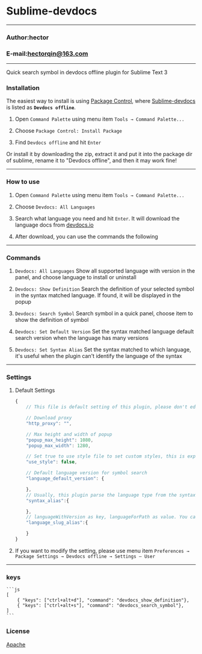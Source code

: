 Sublime-devdocs
===========================
****
### Author:hector
### E-mail:hectorqin@163.com
****

Quick search symbol in devdocs offline plugin for Sublime Text 3


### Installation

The easiest way to install is using [Package Control][pc], where [Sublime-devdocs][theme] is listed as **`Devdocs offline`**.

1. Open `Command Palette` using menu item `Tools → Command Palette...`

2. Choose `Package Control: Install Package`

3. Find `Devdocs offline` and hit `Enter`

Or install it by downloading the zip, extract it and put it into the package dir of sublime, rename it to "Devdocs offline", and then it may work fine!

***

### How to use

1. Open `Command Palette` using menu item `Tools → Command Palette...`

2. Choose `Devdocs: All Languages`

3. Search what language you need and hit `Enter`. It will download the language docs from [devdocs.io][devdocs.io]

4. After download, you can use the commands the following

***

### Commands

1. `Devdocs: All Languages`  Show all supported language with version in the panel, and choose language to install or uninstall

2. `Devdocs: Show Definition`  Search the definition of your selected symbol in the syntax matched language. If found, it will be displayed in the popup

3. `Devdocs: Search Symbol`  Search symbol in a quick panel, choose item to show the definition of symbol

4. `Devdocs: Set Default Version`  Set the syntax matched language default search version when the language has many versions

5. `Devdocs: Set Syntax Alias`  Set the syntax matched to which language, it's useful when the plugin can't identify the language of the syntax

***

### Settings

1. Default Settings

    ```js
    {
        // This file is default setting of this plugin, please don't edit this file

        // Download proxy
        "http_proxy": "",

        // Max height and width of popup
        "popup_max_height": 1080,
        "popup_max_width": 1280,

        // Set true to use style file to set custom styles, this is experimental
        "use_style": false,

        // Default language version for symbol search
        "language_default_version": {

        },
        // Usually, this plugin parse the language type from the syntax setting of the view, this may be not accurate, you can set this configuration to set the syntax alias
        "syntax_alias":{

        },
        // languageWithVersion as key, languageForPath as value. You can set it When the path is wrong.
        "language_slug_alias":{

        }
    }
    ```

2. If you want to modify the setting, please use menu item `Preferences → Package Settings → Devdocs offline → Settings – User`

***

### keys

    ```js
    [
        { "keys": ["ctrl+alt+d"], "command": "devdocs_show_definition"},
        { "keys": ["ctrl+alt+s"], "command": "devdocs_search_symbol"},
    ]
    ```

### License

[Apache](all/COPYING)

<!-- Links -->

[pc]: https://packagecontrol.io/
[devdocs.io]: https://devdocs.io "devdocs.io"
[theme]: https://packagecontrol.io/packages/DevDocs%20offline

